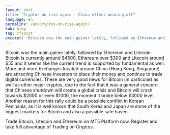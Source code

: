 ```yaml
---
layout: post
title: "Cryptos on rise again - China effect wearing off"
language: en
permalink: /en/Cryptos-on-rise-again/
sub: blog
tag: cfxpost
excerpt: "Bitcoin was the main gainer lately, followed by Ethereum and Litecoin. Bitcoin is currently around $4500, Ethereum over $300 and Litecoin around $55..."
---
```

Bitcoin was the main gainer lately, followed by Ethereum and Litecoin. Bitcoin is currently around $4500, Ethereum over $300 and Litecoin around $55 and it seems like the current trend is supported by fundamental as well. More and more Exchanges located around China (Hong Kong, Singapore) are attracting Chinese investors to place their money and continue to trade digital currencies. These are very good news for Bitcoin (in particular) as well as other major cryptos, due to the fact that it was a general concern that Chinese shutdown will create a global crisis and Bitcoin will crash towards $2000 or even $1000, the moment it broke below $3000 level. Another reason for this rally could be a possible conflict in Korean Peninsula, as it is well known that South Korea and Japan are some of the biggest markets for Bitcoin and also a possible safe haven.


Trade Bitcoin, Litecoin and Ethereum on MT5 Platform now. Register and take full advantage of Trading on Cryptos.